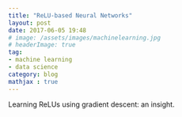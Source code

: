 ```yaml
---
title: "ReLU-based Neural Networks"
layout: post
date: 2017-06-05 19:48
# image: /assets/images/machinelearning.jpg
# headerImage: true
tag:
- machine learning
- data science
category: blog
mathjax : true
---
```


Learning ReLUs using gradient descent: an insight.